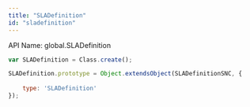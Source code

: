 ```yaml
---
title: "SLADefinition"
id: "sladefinition"
---
```


API Name: global.SLADefinition

```js
var SLADefinition = Class.create();

SLADefinition.prototype = Object.extendsObject(SLADefinitionSNC, {
	
	type: 'SLADefinition'
});
```